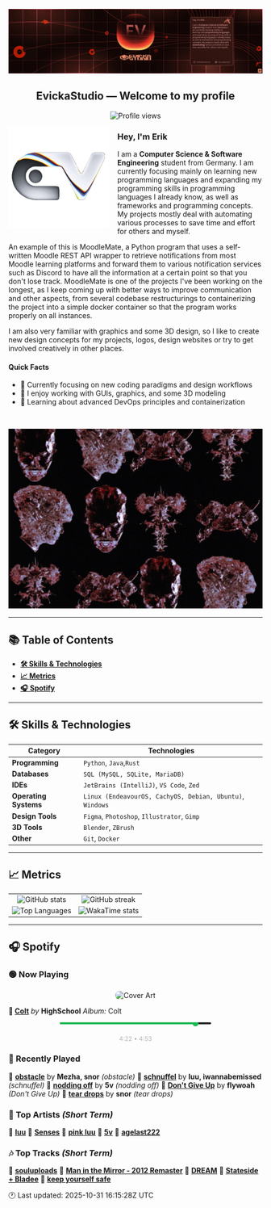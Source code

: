 <p align="center">
  <img src="assets/banner_2.webp" alt="Evicka Studio Banner" />
</p>

<h2 align="center">EvickaStudio — Welcome to my profile</h2>

<p align="center">
  <img src="https://komarev.com/ghpvc/?username=EvickaStudio&style=plastic&abbreviated=true&color=ff69b4" alt="Profile views" />
  <!-- Centering reference: using container alignment per CSS text-align guidance -->
</p>

<p>
  <img align="left" src="assets/liquid-logo-500.gif" alt="Evicka EV Logo" width="200" style="margin-right: 16px; margin-bottom: 8px;"/>
</p>

<h3>Hey, I'm Erik</h3>
<p>
  I am a <strong>Computer Science & Software Engineering</strong> student from
  Germany. I am currently focusing mainly on learning new programming
  languages and expanding my programming skills in programming languages I
  already know, as well as frameworks and programming concepts. My projects
  mostly deal with automating various processes to save time and effort for
  others and myself.
</p>
<p>
  An example of this is MoodleMate, a Python program that uses a
  self-written Moodle REST API wrapper to retrieve notifications from most
  Moodle learning platforms and forward them to various notification
  services such as Discord to have all the information at a certain point
  so that you don't lose track. MoodleMate is one of the projects I've been
  working on the longest, as I keep coming up with better ways to improve
  communication and other aspects, from several codebase restructurings to
  containerizing the project into a simple docker container so that the
  program works properly on all instances.
</p>
<p>
  I am also very familiar with graphics and some 3D design, so I like to
  create new design concepts for my projects, logos, design websites or try
  to get involved creatively in other places.
</p>

<h4>Quick Facts</h4>
<ul>
  <li>🔬 Currently focusing on new coding paradigms and design workflows</li>
  <li>👀 I enjoy working with GUIs, graphics, and some 3D modeling</li>
  <li>🌱 Learning about advanced DevOps principles and containerization</li>
  
</ul>

<br clear="left"/>

<p align="center">
  <img src="assets/evkheadpostersmol.webp" alt="Evicka poster collage" />
</p>

---

## 📚 Table of Contents

- **[🛠️ Skills & Technologies](#️-skills--technologies)**
- **[📈 Metrics](#-metrics)**
- **[🎧 Spotify](#-spotify)**

---

## 🛠️ Skills & Technologies

| **Category**          | **Technologies**                                                                                                 |
|-----------------------|------------------------------------------------------------------------------------------------------------------|
| **Programming**       | `Python`, `Java`,`Rust`                                                                                           |
| **Databases**         | `SQL (MySQL, SQLite, MariaDB)`                                                                                   |
| **IDEs**              | `JetBrains (IntelliJ)`, `VS Code`, `Zed`                                                                         |
| **Operating Systems** | `Linux (EndeavourOS, CachyOS, Debian, Ubuntu)`, `Windows`                                                        |
| **Design Tools**      | `Figma`, `Photoshop`, `Illustrator`, `Gimp`                                                                      |
| **3D Tools**          | `Blender`, `ZBrush`                                                                                              |
| **Other**             | `Git`, `Docker`                                                                                                  |

---

## 📈 Metrics

<table>
  <tr>
    <td align="center">
      <img src="https://github-readme-stats.vercel.app/api?username=EvickaStudio&show=reviews,discussions_started,discussions_answered,prs_merged,prs_merged_percentage&show_icons=true&theme=transparent" alt="GitHub stats" width="100%" />
    </td>
    <td align="center">
      <img src="https://github-readme-streak-stats.herokuapp.com/?user=EvickaStudio&theme=transparent" alt="GitHub streak" width="100%" />
    </td>
  </tr>
  <tr>
    <td align="center">
      <img src="https://github-readme-stats.vercel.app/api/top-langs/?username=EvickaStudio&theme=transparent&layout=compact" alt="Top Languages" width="100%" />
    </td>
    <td align="center">
      <img src="https://github-readme-stats.vercel.app/api/wakatime?username=evickastudio&layout=compact&theme=transparent" alt="WakaTime stats" width="100%" />
    </td>
  </tr>
</table>

---

## 🎧 Spotify

<!-- SPOTIFY-START -->


### 🟢 Now Playing

<p align="center">
<img src="https://i.scdn.co/image/ab67616d0000b273ce715e75a1d58be06f853043" alt="Cover Art" width="120" style="border-radius: 8px;"/>
</p>

**🎵 [Colt](https://open.spotify.com/track/1NGtH0zCZeoJiAzo7mAVnf)**
*by* **HighSchool**
*Album:* Colt


<p align="center">
<svg width="300" height="20" xmlns="http://www.w3.org/2000/svg">
    <rect width="300" height="4" fill="#282828" rx="2"/>
    <rect width="269" height="4" fill="#1db954" rx="2"/>
    <circle cx="269" cy="2" r="6" fill="#1db954"/>
</svg>
<br/>
<span style="font-size: 12px; color: #b3b3b3;">
    4:22 • 4:53
</span>
</p>



### 📜 Recently Played

🎤 **[obstacle](https://open.spotify.com/track/5ViYbWFwykpx7BBL5eZA0p)** by **Mezha, snor** *(obstacle)*
🎤 **[schnuffel](https://open.spotify.com/track/5cHV3EmtYGlVcEwrGBWMtL)** by **luu, iwannabemissed** *(schnuffel)*
🎤 **[nodding off](https://open.spotify.com/track/2SO4GqwjEhtknk9zQ8tDQY)** by **5v** *(nodding off)*
🎤 **[Don't Give Up](https://open.spotify.com/track/2CtA6pEiFrwr1OuHr4WN5o)** by **flywoah** *(Don't Give Up)*
🎤 **[tear drops](https://open.spotify.com/track/0lWKY2WXWAE0EUpZUvnTR3)** by **snor** *(tear drops)*



### 🌟 Top Artists *(Short Term)*

🥇 [**luu**](https://open.spotify.com/artist/4Xl2TYkCrjqcY8m2p29OGu)
🥈 [**Senses**](https://open.spotify.com/artist/2soiLmeGhmq9uQ9fqZm3KA)
🥉 [**pink luu**](https://open.spotify.com/artist/0HWcSrvwfHx2msfhljmDuC)
🏅 [**5v**](https://open.spotify.com/artist/6Ua9c5UJVayd7eUzlachXZ)
🏅 [**agelast222**](https://open.spotify.com/artist/05jZ0T8kKQUA7Cd58RLiL0)



### 🎶 Top Tracks *(Short Term)*

🥇 [**souluploads**](https://open.spotify.com/track/7lJDfGIqOC7ZrvTqqs4Vwe)
🥈 [**Man in the Mirror - 2012 Remaster**](https://open.spotify.com/track/3c7Ctlw9MKlIQPxRH3fOTt)
🥉 [**DREAM**](https://open.spotify.com/track/1LFtGfgkv6uPAzR2wfYGER)
🏅 [**Stateside + Bladee**](https://open.spotify.com/track/6EUjksHprxyLw7dbNZtACA)
🏅 [**keep yourself safe**](https://open.spotify.com/track/4Mi9YgApMy0tuxil20PxmJ)


🕐 Last updated: 2025-10-31 16:15:28Z UTC
<!-- SPOTIFY-END -->
